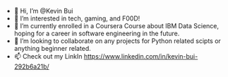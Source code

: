 - 👋 Hi, I’m @Kevin Bui
- 👀 I’m interested in tech, gaming, and F00D! 
- 🌱 I’m currently enrolled in a Coursera Course about IBM Data Science, hoping for a career in software engineering in the future.
- 💞️ I’m looking to collaborate on any projects for Python related scipts or anything beginner related.
- 📫 Check out my LinkIn https://www.linkedin.com/in/kevin-bui-292b6a21b/

<!---
HoisinB0i/HoisinB0i is a ✨ special ✨ repository because its `README.md` (this file) appears on your GitHub profile.
You can click the Preview link to take a look at your changes.
--->
